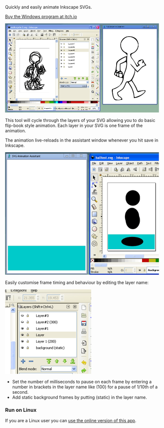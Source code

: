 Quickly and easily animate Inkscape SVGs.

[Buy the Windows program at itch.io](https://thebusiness.itch.io/svg-animation-assistant)

![SVG Animation Assistant interface showing Inkscape and a walk cycle animation](./screens/walk-cycle.gif)

This tool will cycle through the layers of your SVG allowing you to do basic flip-book style animation. Each layer in your SVG is one frame of the animation.

The animation live-reloads in the assistant window whenever you hit save in Inkscape.

![SVG Animation Assistant interface showing live reloading](./screens/svg-animation-assistant.gif)

Easily customise frame timing and behaviour by editing the layer name:

![Inkscape layers UI with customisation](./screens/layers.png)

 * Set the number of milliseconds to pause on each frame by entering a number in brackets in the layer name like (100) for a pause of 1/10th of a second.
 * Add static background frames by putting (static) in the layer name.

### Run on Linux

If you are a Linux user you can [use the online version of this app](https://chr15m.github.io/svg-animation-assistant).
